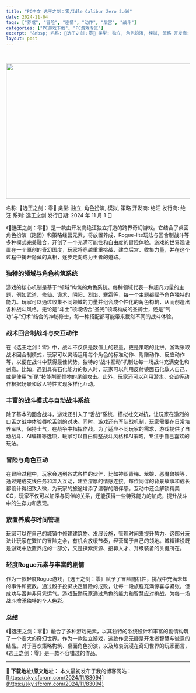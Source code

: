 ```yaml
---
title: "PC中文 选王之剑：零/Idle Calibur Zero 2.6G"
date: 2024-11-04
tags: ["养成", "冒险", "剧情", "动作", "后宫", "战斗"]
categories: ["PC游戏下载", "PC游戏专区"]
excerpt: "&nbsp; 名称: 👑选王之剑：零👑 类型: 独立, 角色扮演, 模拟, 策略 开发商: 绝汪 发行商: 绝汪 系列: 选王之剑 发行日期: 2024 年 11 月 1 日 《👑选王之剑：零👑》是一款由开发商绝汪独立打造的跨界奇幻游戏。它结合了桌面角色扮演（跑团）和策略经营元素，将放置养成、Rog&hellip;"
layout: post
---
```


&nbsp;

<img class="aligncenter size-full wp-image-83095" src="https://sky.sfcrom.com/wp-content/uploads/2024/11/2024110408030584.webp" alt="" width="660" height="370" />

名称: 👑选王之剑：零👑
类型: 独立, 角色扮演, 模拟, 策略
开发商: 绝汪
发行商: 绝汪
系列: 选王之剑
发行日期: 2024 年 11 月 1 日

《👑选王之剑：零👑》是一款由开发商绝汪独立打造的跨界奇幻游戏。它结合了桌面角色扮演（跑团）和策略经营元素，将放置养成、Rogue-lite玩法与回合制战斗等多种模式完美融合，开创了一个充满可能性和自由度的冒险体验。游戏的世界观设置在一个原创的奇幻国度，玩家将穿越重重挑战，建立后宫、收集力量，并在这个过程中揭开隐藏的真相，逐步走向成为王者的道路。
<h3>独特的领域与角色构筑系统</h3>
游戏的核心机制是基于“领域”构筑的角色系统。每种领域代表一种超凡力量的主题，例如武道、修仙、诡术、阴阳、烈焰、寒霜等，每一个主题都赋予角色独特的能力。玩家可以通过收集不同领域的力量并组合成个性化的角色构筑，从而创造出各种战斗风格。无论是“斗士”领域结合“圣光”领域构成的圣骑士，还是“气功”与“幻术”结合的神秘修士，每一种搭配都可能带来截然不同的战斗体验。
<h3>战术回合制战斗与交互动作</h3>
在《选王之剑：零》中，战斗不仅仅是数值上的较量，更是策略的比拼。游戏采取战术回合制模式，玩家可以灵活运用每个角色的标准动作、附赠动作、反应动作等，以便在战斗中获得最佳优势。独特的“战斗互动”机制让每一场战斗充满变化和创意。比如，遇到具有石化能力的敌人时，玩家可以利用反射镜面石化敌人自己，或是使用“斩尾”技能削弱怪物的尾部攻击。此外，玩家还可以利用潜水、交谈等动作根据场景和敌人特性实现多样化互动。
<h3>丰富的战斗模式与自动战斗系统</h3>
除了基本的回合战斗，游戏还引入了“舌战”系统，模拟社交对抗，让玩家在激烈的口舌之战中体验唇枪舌剑的对决。同时，游戏还有军队战机制，玩家需要在日常培养军队，保持士气，在战争中指挥作战。为了适应不同玩家的需求，游戏提供了自动战斗、AI编辑等选项，玩家可以自由调整战斗风格和AI策略，专注于自己喜欢的玩法。
<h3>冒险与角色互动</h3>
在冒险过程中，玩家会遇到各式各样的伙伴，比如神职青梅、龙娘、恶魔兽娘等，通过完成支线任务和深入互动，建立深厚的情感连接。每位同伴的背景故事和成长都设计得细致入微，为玩家的旅途增添了温馨的陪伴感。互动中还会解锁精美CG，玩家不仅可以加深与同伴的关系，还能获得一些特殊能力的加成，提升战斗中的生存力和表现。
<h3>放置养成与时间管理</h3>
玩家可以在自己的城镇中修建建筑物、发展设施，管理时间来提升势力。这部分玩法让玩家在繁忙的冒险之余，有机会放缓节奏，经营属于自己的领地。城镇建设既是游戏中放置养成的一部分，又是探索资源、招募人才、升级装备的关键所在。
<h3>轻度Rogue元素与丰富的剧情</h3>
作为一款轻度Rogue游戏，《选王之剑：零》赋予了冒险随机性，挑战中充满未知的事件和变数。通过骰子投掷决定冒险的成败，让每一段旅程充满惊喜与紧张，但成功与否并非只凭运气。游戏鼓励玩家通过角色的能力和智慧应对挑战，为每一场战斗增添独特的个人色彩。
<h3>总结</h3>
《👑选王之剑：零👑》融合了多种游戏元素，以其独特的系统设计和丰富的剧情构筑了一个宏大的奇幻世界。作为一款独立游戏，这款作品无疑是开发者智慧与诚意的结晶。对于喜欢策略构筑、桌面角色扮演，以及热衷沉浸在奇幻世界的玩家而言，《选王之剑：零》是一款不容错过的作品。

---
📖 **下载地址/原文地址：** 本文最初发布于我的博客网站：[https://sky.sfcrom.com/2024/11/83094](https://sky.sfcrom.com/2024/11/83094)

